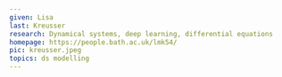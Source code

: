 ```yaml
---
given: Lisa
last: Kreusser
research: Dynamical systems, deep learning, differential equations
homepage: https://people.bath.ac.uk/lmk54/
pic: kreusser.jpeg
topics: ds modelling
---
```

